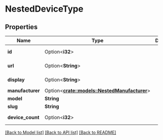 # NestedDeviceType

## Properties

Name | Type | Description | Notes
------------ | ------------- | ------------- | -------------
**id** | Option<**i32**> |  | [optional][readonly]
**url** | Option<**String**> |  | [optional][readonly]
**display** | Option<**String**> |  | [optional][readonly]
**manufacturer** | Option<[**crate::models::NestedManufacturer**](NestedManufacturer.md)> |  | [optional]
**model** | **String** |  | 
**slug** | **String** |  | 
**device_count** | Option<**i32**> |  | [optional][readonly]

[[Back to Model list]](../README.md#documentation-for-models) [[Back to API list]](../README.md#documentation-for-api-endpoints) [[Back to README]](../README.md)


